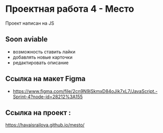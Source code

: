 # Проектная работа 4 - Место

Проект написан на JS 
  
## Soon aviable 
* возможность ставить лайки
* добавлять новые карточки
* редактировать описание

## Ссылка на макет Figma
* https://www.figma.com/file/2cn9N9jSkmxD84oJik7xL7/JavaScript.-Sprint-4?node-id=28212%3A155

## Ссылка на проект :
 https://havaisrailova.github.io/mesto/
